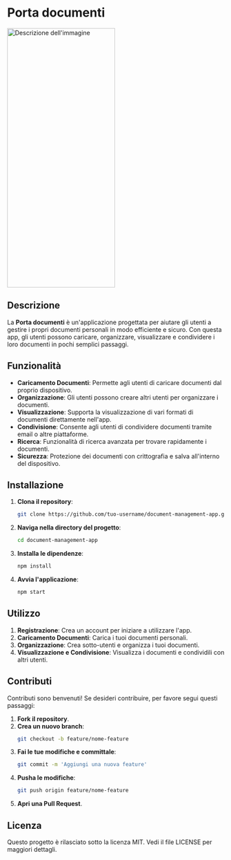 
# Porta documenti 
<img src="https://github.com/user-attachments/assets/268dbeb7-7679-4bef-b448-9f4ddc52169a" alt="Descrizione dell'immagine" width="250" height="600">

## Descrizione

La **Porta documenti** è un'applicazione progettata per aiutare gli utenti a gestire i propri documenti personali in modo efficiente e sicuro. Con questa app, gli utenti possono caricare, organizzare, visualizzare e condividere i loro documenti in pochi semplici passaggi.

## Funzionalità

- **Caricamento Documenti**: Permette agli utenti di caricare documenti dal proprio dispositivo.
- **Organizzazione**: Gli utenti possono creare altri utenti per organizzare i documenti.
- **Visualizzazione**: Supporta la visualizzazione di vari formati di documenti direttamente nell'app.
- **Condivisione**: Consente agli utenti di condividere documenti tramite email o altre piattaforme.
- **Ricerca**: Funzionalità di ricerca avanzata per trovare rapidamente i documenti.
- **Sicurezza**: Protezione dei documenti con crittografia e salva all'interno del dispositivo.

## Installazione

1. **Clona il repository**:
    ```bash
    git clone https://github.com/tuo-username/document-management-app.git
    ```
2. **Naviga nella directory del progetto**:
    ```bash
    cd document-management-app
    ```
3. **Installa le dipendenze**:
    ```bash
    npm install
    ```
4. **Avvia l'applicazione**:
    ```bash
    npm start
    ```

## Utilizzo

1. **Registrazione**: Crea un account per iniziare a utilizzare l'app.
2. **Caricamento Documenti**: Carica i tuoi documenti personali.
3. **Organizzazione**: Crea sotto-utenti e organizza i tuoi documenti.
4. **Visualizzazione e Condivisione**: Visualizza i documenti e condividili con altri utenti.

## Contributi

Contributi sono benvenuti! Se desideri contribuire, per favore segui questi passaggi:

1. **Fork il repository**.
2. **Crea un nuovo branch**:
    ```bash
    git checkout -b feature/nome-feature
    ```
3. **Fai le tue modifiche e committale**:
    ```bash
    git commit -m 'Aggiungi una nuova feature'
    ```
4. **Pusha le modifiche**:
    ```bash
    git push origin feature/nome-feature
    ```
5. **Apri una Pull Request**.

## Licenza

Questo progetto è rilasciato sotto la licenza MIT. Vedi il file LICENSE per maggiori dettagli.
